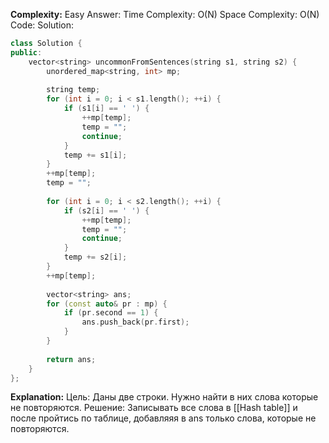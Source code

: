 **Complexity:** Easy
Answer:
	Time Complexity: O(N)
	Space Complexity: O(N)
Code:
Solution:
```cpp
class Solution {
public:
	vector<string> uncommonFromSentences(string s1, string s2) {
		unordered_map<string, int> mp;
		  
		string temp;
		for (int i = 0; i < s1.length(); ++i) {
			if (s1[i] == ' ') {
				++mp[temp];
				temp = "";
				continue;
			}
			temp += s1[i];
		}
		++mp[temp];
		temp = "";
		  
		for (int i = 0; i < s2.length(); ++i) {
			if (s2[i] == ' ') {
				++mp[temp];
				temp = "";
				continue;
			}
			temp += s2[i];
		}
		++mp[temp];
		  
		vector<string> ans;
		for (const auto& pr : mp) {
			if (pr.second == 1) {
				ans.push_back(pr.first);
			}
		}
		  
		return ans;
	}
};
```
**Explanation:**
	Цель: Даны две строки. Нужно найти в них слова которые не повторяются.
	Решение: Записывать все слова в [[Hash table]] и после пройтись по таблице, добавляяя в ans только слова, которые не повторяются.
